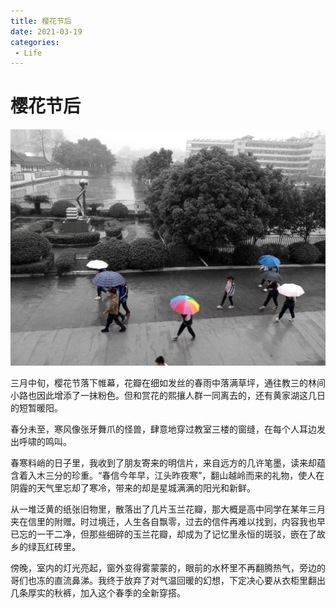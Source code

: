 ```yaml
---
title: 樱花节后
date: 2021-03-19
categories:
 - Life
---
```


<!---->

# 樱花节后

![img](./assets/b&bo=WAhABlgIQAYRECc!.jpeg)

三月中旬，樱花节落下帷幕，花瓣在细如发丝的春雨中落满草坪，通往教三的林间小路也因此增添了一抹粉色。但和赏花的熙攘人群一同离去的，还有黄家湖这几日的短暂暖阳。

春分未至，寒风像张牙舞爪的怪兽，肆意地穿过教室三楼的窗缝，在每个人耳边发出呼啸的鸣叫。

春寒料峭的日子里，我收到了朋友寄来的明信片，来自远方的几许笔墨，读来却蕴含着入木三分的珍重。“春信今年早，江头昨夜寒”，翻山越岭而来的礼物，使人在阴霾的天气里忘却了寒冷，带来的却是星城满满的阳光和新鲜。

从一堆泛黄的纸张旧物里，散落出了几片玉兰花瓣，那大概是高中同学在某年三月夹在信里的附赠。时过境迁，人生各自飘零，过去的信件再难以找到，内容我也早已忘的一干二净，但那些细碎的玉兰花瓣，却成为了记忆里永恒的斑驳，嵌在了故乡的绿瓦红砖里。

傍晚，室内的灯光亮起，窗外变得雾蒙蒙的，眼前的水杯里不再翻腾热气，旁边的哥们也冻的直流鼻涕。我终于放弃了对气温回暖的幻想，下定决心要从衣柜里翻出几条厚实的秋裤，加入这个春季的全新穿搭。


